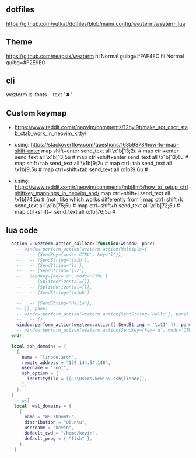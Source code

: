 ## dotfiles
https://github.com/yutkat/dotfiles/blob/main/.config/wezterm/wezterm.lua

## Theme
https://github.com/neapsix/wezterm
hi Normal guibg=#FAF4EC
hi Normal guibg=#F2E9E0

## cli
wezterm ls-fonts --text "✘"

## Custom keymap
- https://www.reddit.com/r/neovim/comments/12hyi9t/make_scr_cscr_stab_ctab_work_in_neovim_kitty/
- using: https://stackoverflow.com/questions/16359878/how-to-map-shift-enter
map shift+enter              send_text all \x1b[13;2u      # <s-cr>
map ctrl+enter               send_text all \x1b[13;5u      # <c-cr>
map ctrl+shift+enter         send_text all \x1b[13;6u      # <c-s-cr>
map shift+tab                send_text all \x1b[9;2u       # <s-tab>
map ctrl+tab                 send_text all \x1b[9;5u       # <c-tab>
map ctrl+shift+tab           send_text all \x1b[9;6u       # <c-s-tab>

- using: https://www.reddit.com/r/neovim/comments/mbj8m5/how_to_setup_ctrlshiftkey_mappings_in_neovim_and/
map ctrl+shift+j             send_text all \x1b[74;5u      # <c-s-j> (not <c-J>, like <m-J> which works differently from <m-j>)
map ctrl+shift+k             send_text all \x1b[75;5u      # <c-s-k>
map ctrl+shift+h             send_text all \x1b[72;5u      # <c-s-h>
map ctrl+shift+l             send_text all \x1b[76;5u      # <c-s-l>

## lua code
```lua
  action = wezterm.action_callback(function(window, pane)
    -- window:perform_action(wezterm.action{Multiple={
    --   -- {SendKey={mods='CTRL', key='l'}},
    --   -- {SendString='\x1b'},
    --   -- {SendString='ls'},
    --   -- {SendString='\32'},
    --   SendKey={key='q', mods='CTRL'}
    --   -- {SplitHorizontal={}},
    --   -- {SplitHorizontal={}},
    --   -- {SendString='\x1bb'}

    --   -- {SendString='Hello'},
    -- }}, pane)
    -- window:perform_action(wezterm.action{SendString='Hello'}, pane)
    --   -- {}
    window:perform_action(wezterm.action({ SendString = '\x11' }), pane)
    -- window:perform_action(wezterm.action{SendKey={key='q', mods='CTRL'}}, pane)
  end),

  local ssh_domains = {
    {
      name = "linode.arch",
      remote_address = "139.144.54.146",
      username = "root",
      ssh_option = {
        identityfile = [[C:\Users\kevin\.ssh\linode]],
      },
    },
  }
   -- wsl
   local  wsl_domains = {
     {
       name = "WSL:Ubuntu",
       distribution = "Ubuntu",
       username = "kevin",
       default_cwd = "/home/kevin",
       default_prog = { "fish" },
     },
   }

```
